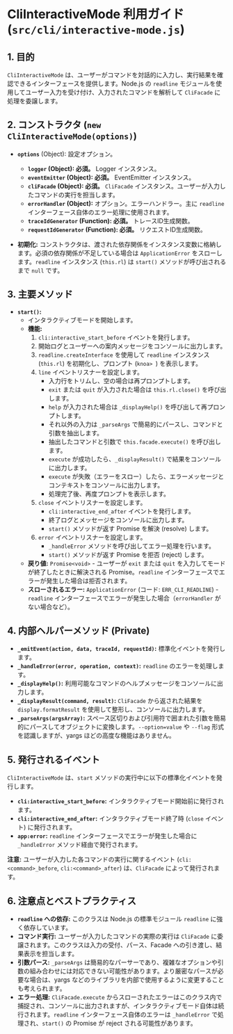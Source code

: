 # CliInteractiveMode 利用ガイド (`src/cli/interactive-mode.js`)

## 1. 目的

`CliInteractiveMode` は、ユーザーがコマンドを対話的に入力し、実行結果を確認できるインターフェースを提供します。Node.js の `readline` モジュールを使用してユーザー入力を受け付け、入力されたコマンドを解析して `CliFacade` に処理を委譲します。

## 2. コンストラクタ (`new CliInteractiveMode(options)`)

*   **`options`** (Object): 設定オプション。
    *   **`logger` (Object): 必須。** Logger インスタンス。
    *   **`eventEmitter` (Object): 必須。** EventEmitter インスタンス。
    *   **`cliFacade` (Object): 必須。** `CliFacade` インスタンス。ユーザーが入力したコマンドの実行を担当します。
    *   **`errorHandler` (Object):** オプション。エラーハンドラー。主に `readline` インターフェース自体のエラー処理に使用されます。
    *   **`traceIdGenerator` (Function): 必須。** トレースID生成関数。
    *   **`requestIdGenerator` (Function): 必須。** リクエストID生成関数。

*   **初期化:** コンストラクタは、渡された依存関係をインスタンス変数に格納します。必須の依存関係が不足している場合は `ApplicationError` をスローします。`readline` インスタンス (`this.rl`) は `start()` メソッドが呼び出されるまで `null` です。

## 3. 主要メソッド

*   **`start()`:**
    *   インタラクティブモードを開始します。
    *   **機能:**
        1.  `cli:interactive_start_before` イベントを発行します。
        2.  開始ログとユーザーへの案内メッセージをコンソールに出力します。
        3.  `readline.createInterface` を使用して `readline` インスタンス (`this.rl`) を初期化し、プロンプト (`knoa> `) を表示します。
        4.  `line` イベントリスナーを設定します。
            *   入力行をトリムし、空の場合は再プロンプトします。
            *   `exit` または `quit` が入力された場合は `this.rl.close()` を呼び出します。
            *   `help` が入力された場合は `_displayHelp()` を呼び出して再プロンプトします。
            *   それ以外の入力は `_parseArgs` で簡易的にパースし、コマンドと引数を抽出します。
            *   抽出したコマンドと引数で `this.facade.execute()` を呼び出します。
            *   `execute` が成功したら、`_displayResult()` で結果をコンソールに出力します。
            *   `execute` が失敗（エラーをスロー）したら、エラーメッセージとコンテキストをコンソールに出力します。
            *   処理完了後、再度プロンプトを表示します。
        5.  `close` イベントリスナーを設定します。
            *   `cli:interactive_end_after` イベントを発行します。
            *   終了ログとメッセージをコンソールに出力します。
            *   `start()` メソッドが返す Promise を解決 (resolve) します。
        6.  `error` イベントリスナーを設定します。
            *   `_handleError` メソッドを呼び出してエラー処理を行います。
            *   `start()` メソッドが返す Promise を拒否 (reject) します。
    *   **戻り値:** `Promise<void>` - ユーザーが `exit` または `quit` を入力してモードが終了したときに解決される Promise。`readline` インターフェースでエラーが発生した場合は拒否されます。
    *   **スローされるエラー:** `ApplicationError` (コード: `ERR_CLI_READLINE`) - `readline` インターフェースでエラーが発生した場合（`errorHandler` がない場合など）。

## 4. 内部ヘルパーメソッド (Private)

*   **`_emitEvent(action, data, traceId, requestId)`:** 標準化イベントを発行します。
*   **`_handleError(error, operation, context)`:** `readline` のエラーを処理します。
*   **`_displayHelp()`:** 利用可能なコマンドのヘルプメッセージをコンソールに出力します。
*   **`_displayResult(command, result)`:** `CliFacade` から返された結果を `display.formatResult` を使用して整形し、コンソールに出力します。
*   **`_parseArgs(argsArray)`:** スペース区切りおよび引用符で囲まれた引数を簡易的にパースしてオブジェクトに変換します。`--option=value` や `--flag` 形式を認識しますが、yargs ほどの高度な機能はありません。

## 5. 発行されるイベント

`CliInteractiveMode` は、`start` メソッドの実行中に以下の標準化イベントを発行します。

*   **`cli:interactive_start_before`:** インタラクティブモード開始前に発行されます。
*   **`cli:interactive_end_after`:** インタラクティブモード終了時 (`close` イベント) に発行されます。
*   **`app:error`:** `readline` インターフェースでエラーが発生した場合に `_handleError` メソッド経由で発行されます。

**注意:** ユーザーが入力した各コマンドの実行に関するイベント (`cli:<command>_before`, `cli:<command>_after`) は、`CliFacade` によって発行されます。

## 6. 注意点とベストプラクティス

*   **`readline` への依存:** このクラスは Node.js の標準モジュール `readline` に強く依存しています。
*   **コマンド実行:** ユーザーが入力したコマンドの実際の実行は `CliFacade` に委譲されます。このクラスは入力の受付、パース、Facade への引き渡し、結果表示を担当します。
*   **引数パース:** `_parseArgs` は簡易的なパーサーであり、複雑なオプションや引数の組み合わせには対応できない可能性があります。より厳密なパースが必要な場合は、yargs などのライブラリを内部で使用するように変更することも考えられます。
*   **エラー処理:** `CliFacade.execute` からスローされたエラーはこのクラス内で捕捉され、コンソールに出力されますが、インタラクティブモード自体は続行されます。`readline` インターフェース自体のエラーは `_handleError` で処理され、`start()` の Promise が reject される可能性があります。